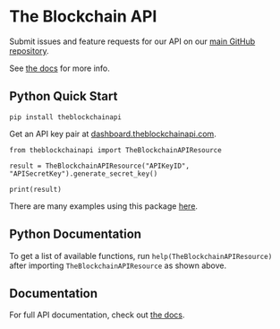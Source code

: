# The Blockchain API

Submit issues and feature requests for our API on our <a href="https://github.com/BL0CK-X/the-blockchain-api">main GitHub repository</a>.

See <a href="https://docs.theblockchainapi.com">the docs</a> for more info.

## Python Quick Start

`pip install theblockchainapi`

Get an API key pair at <a href="https://dashboard.theblockchainapi.com">dashboard.theblockchainapi.com</a>.

`from theblockchainapi import TheBlockchainAPIResource`

`result = TheBlockchainAPIResource("APIKeyID", "APISecretKey").generate_secret_key()`

`print(result)`

There are many examples using this package <a href="https://github.com/BL0CK-X/the-blockchain-api/tree/main/examples">here</a>.

## Python Documentation

To get a list of available functions, run `help(TheBlockchainAPIResource)` after importing `TheBlockchainAPIResource` as shown above.

## Documentation

For full API documentation, check out <a href="https://docs.theblockchainapi.com">the docs</a>.
